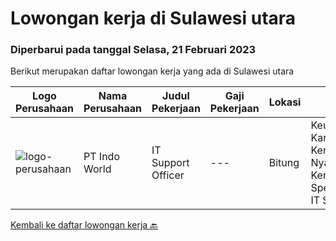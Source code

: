 
  # Lowongan kerja di Sulawesi utara

  ### Diperbarui pada tanggal Selasa, 21 Februari 2023

  Berikut merupakan daftar lowongan kerja yang ada di Sulawesi utara

  |Logo Perusahaan | Nama Perusahaan | Judul Pekerjaan | Gaji Pekerjaan | Lokasi | Deskripsi | Tanggal diunggah | Pranala |
  | -------------- | --------------- | --------------- | --------- | --------- | -------------- | ------- | ----------- |
  |![logo-perusahaan](https://image-service-cdn.seek.com.au/130ef237105b222e0ddda19e4214971b9a089d96/ee4dce1061f3f616224767ad58cb2fc751b8d2dc)|PT Indo World|IT Support Officer|---|Bitung|Keuntungan·        Jenjang Karir·        Lingkungan Kerja yang Nyaman·        Budaya Kerja yang BaikJob Spesification: Manage all IT System,...|Senin, 23 Januari 2023|https://www.jobstreet.co.id/id/job/it-support-officer-4193475?token=0~80789eeb-17f3-46d5-a4fa-2170de42b29d&sectionRank=1&jobId=jobstreet-id-job-4193475|


  [Kembali ke daftar lowongan kerja 🔙](../README.md#daftar-lowongan-kerja)
  